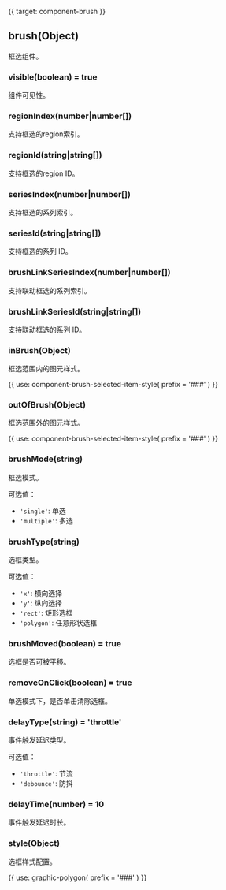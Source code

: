 {{ target: component-brush }}

## brush(Object)

框选组件。

### visible(boolean) = true

组件可见性。

### regionIndex(number|number[])

支持框选的region索引。

### regionId(string|string[])

支持框选的region ID。

### seriesIndex(number|number[])

支持框选的系列索引。

### seriesId(string|string[])

支持框选的系列 ID。

### brushLinkSeriesIndex(number|number[])

支持联动框选的系列索引。

### brushLinkSeriesId(string|string[])

支持联动框选的系列 ID。

### inBrush(Object)

框选范围内的图元样式。

{{ use: component-brush-selected-item-style(
  prefix = '###'
) }}

### outOfBrush(Object)

框选范围外的图元样式。

{{ use: component-brush-selected-item-style(
  prefix = '###'
) }}

### brushMode(string)

框选模式。

可选值：
- `'single'`: 单选
- `'multiple'`: 多选

### brushType(string)

选框类型。

可选值：
- `'x'`: 横向选择
- `'y'`: 纵向选择
- `'rect'`: 矩形选框
- `'polygon'`: 任意形状选框

### brushMoved(boolean) = true

选框是否可被平移。

### removeOnClick(boolean) = true

单选模式下，是否单击清除选框。

### delayType(string) = 'throttle'

事件触发延迟类型。

可选值：
- `'throttle'`: 节流
- `'debounce'`: 防抖

### delayTime(number) = 10

事件触发延迟时长。

### style(Object)

选框样式配置。

{{ use: graphic-polygon(
  prefix = '###'
) }}







